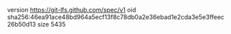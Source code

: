 version https://git-lfs.github.com/spec/v1
oid sha256:46ea91ace48bd964a5ecf13f8c78db0a2e36ebad1e2cda3e5e3ffeec26b50d13
size 5435
